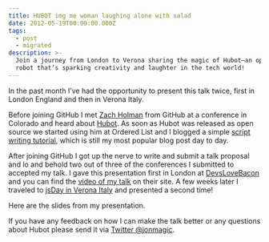 ```yaml
---
title: HUBOT img me woman laughing alone with salad
date: 2012-05-19T00:00:00.000Z
tags:
  - post
  - migrated
description: >-
  Join a journey from London to Verona sharing the magic of Hubot—an open-source
  robot that’s sparking creativity and laughter in the tech world!
---
```


In the past month I’ve had the opportunity to present this talk twice, first in London England and then in Verona Italy.

Before joining GitHub I met [Zach Holman](http://zachholman.com/) from GitHub at a conference in Colorado and heard about [Hubot](http://hubot.github.com). As soon as Hubot was released as open source we started using him at Ordered List and I blogged a simple [script writing tutorial](http://theprogrammingbutler.com/blog/archives/2011/10/28/hubot-scripts-explained/), which is still my most popular blog post day to day.

After joining GitHub I got up the nerve to write and submit a talk proposal and lo and behold two out of three of the conferences I submitted to accepted my talk. I gave this presentation first in London at [DevsLoveBacon](http://devslovebacon.com/) and you can find the [video of my talk](http://devslovebacon.com/speakers/jonathan-hoyt) on their site. A few weeks later I traveled to [jsDay in Verona Italy](http://2012.jsday.it/) and presented a second time!

Here are the slides from my presentation.

If you have any feedback on how I can make the talk better or any questions about Hubot please send it via [Twitter @jonmagic](http://twitter.com/jonmagic).
